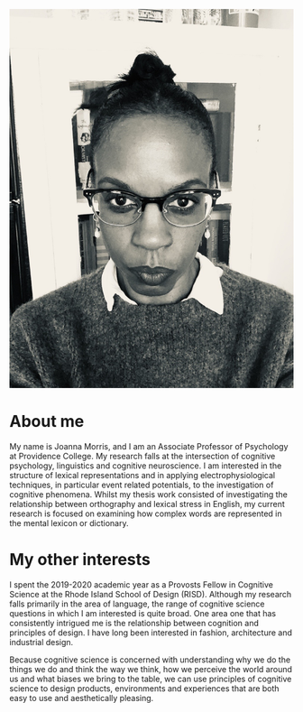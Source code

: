 ![headshot](headshot_2.jpg)

# About me
My name is Joanna Morris, and I am an Associate Professor of Psychology at Providence College. My research falls at the intersection of cognitive psychology, linguistics and cognitive neuroscience.  I am interested in the structure of lexical representations and in applying electrophysiological techniques, in particular event related potentials, to the investigation of cognitive phenomena. Whilst my thesis work consisted of investigating the relationship between orthography and lexical stress in English, my current research is focused on examining how complex words are represented in the mental lexicon or dictionary.

# My other interests
I spent the 2019-2020 academic year as a Provosts Fellow in Cognitive Science at the Rhode Island School of Design (RISD). Although my research falls primarily in the area of language, the range of cognitive science questions in which I am interested is quite broad. One area one that has consistently intrigued me is the relationship between cognition and principles of design. I have long been interested in fashion, architecture and industrial design.

Because cognitive science is concerned with understanding why we do the things we do and think the way we think, how we perceive the world around us and what biases we bring to the table, we can use principles of cognitive science to design products, environments and experiences that are both easy to use and aesthetically pleasing.
